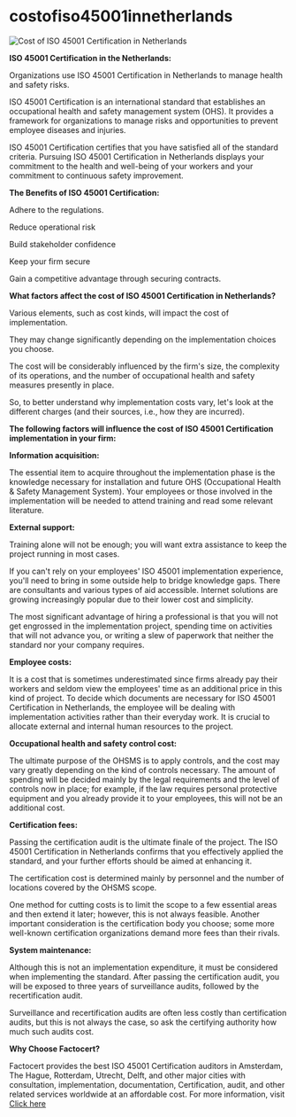 # costofiso45001innetherlands

![Cost of ISO 45001 Certification in Netherlands](https://user-images.githubusercontent.com/89084770/170679258-a8709eb7-7e83-4b47-84cd-6264fecc8df0.png)

**ISO 45001 Certification in the Netherlands:**

Organizations use ISO 45001 Certification in Netherlands to manage health and safety risks.

ISO 45001 Certification is an international standard that establishes an occupational health and safety management system (OHS). It provides a framework for organizations to manage risks and opportunities to prevent employee diseases and injuries.

ISO 45001 Certification certifies that you have satisfied all of the standard criteria. Pursuing ISO 45001 Certification in Netherlands displays your commitment to the health and well-being of your workers and your commitment to continuous safety improvement.

**The Benefits of ISO 45001 Certification:**

 Adhere to the regulations.
 
 Reduce operational risk
 
  Build stakeholder confidence 
  
Keep your firm secure

Gain a competitive advantage through securing contracts.

**What factors affect the cost of ISO 45001 Certification in Netherlands?**

Various elements, such as cost kinds, will impact the cost of implementation.

They may change significantly depending on the implementation choices you choose.

The cost will be considerably influenced by the firm's size, the complexity of its operations, and the number of occupational health and safety measures presently in place.

So, to better understand why implementation costs vary, let's look at the different charges (and their sources, i.e., how they are incurred).

**The following factors will influence the cost of ISO 45001 Certification implementation in your firm:**

 **Information acquisition:** 
 
The essential item to acquire throughout the implementation phase is the knowledge necessary for installation and future OHS  (Occupational Health & Safety Management System). Your employees or those involved in the implementation will be needed to attend training and read some relevant literature.

**External support:** 
 
Training alone will not be enough; you will want extra assistance to keep the project running in most cases.

If you can't rely on your employees' ISO 45001 implementation experience, you'll need to bring in some outside help to bridge knowledge gaps. There are consultants and various types of aid accessible. Internet solutions are growing increasingly popular due to their lower cost and simplicity.

The most significant advantage of hiring a professional is that you will not get engrossed in the implementation project, spending time on activities that will not advance you, or writing a slew of paperwork that neither the standard nor your company requires.

**Employee costs:** 
 
It is a cost that is sometimes underestimated since firms already pay their workers and seldom view the employees' time as an additional price in this kind of project.
To decide which documents are necessary for ISO 45001 Certification in Netherlands, the employee will be dealing with implementation activities rather than their everyday work. It is crucial to allocate external and internal human resources to the project.

**Occupational health and safety control cost:** 

The ultimate purpose of the OHSMS is to apply controls, and the cost may vary greatly depending on the kind of controls necessary. The amount of spending will be decided mainly by the legal requirements and the level of controls now in place; for example, if the law requires personal protective equipment and you already provide it to your employees, this will not be an additional cost.

**Certification fees:**

 Passing the certification audit is the ultimate finale of the project. The ISO 45001 Certification in Netherlands confirms that you effectively applied the standard, and your further efforts should be aimed at enhancing it.
 
The certification cost is determined mainly by personnel and the number of locations covered by the OHSMS scope.

One method for cutting costs is to limit the scope to a few essential areas and then extend it later; however, this is not always feasible. Another important consideration is the certification body you choose; some more well-known certification organizations demand more fees than their rivals.

**System maintenance:** 

Although this is not an implementation expenditure, it must be considered when implementing the standard. After passing the certification audit, you will be exposed to three years of surveillance audits, followed by the recertification audit.

Surveillance and recertification audits are often less costly than certification audits, but this is not always the case, so ask the certifying authority how much such audits cost.

**Why Choose Factocert?**

Factocert provides the best ISO 45001 Certification auditors in Amsterdam, The Hague, Rotterdam, Utrecht, Delft, and other major cities with consultation, implementation, documentation, Certification, audit, and other related services worldwide at an affordable cost. For more information, visit <a href="https://factocert.com/netherlands/iso-45001-certification-in-netherlands/">Click here </a>
